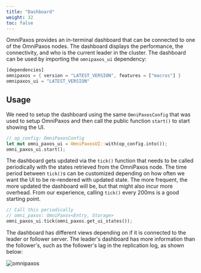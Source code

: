 ```yaml
---
title: "Dashboard"
weight: 32
toc: false
---
```

OmniPaxos provides an in-terminal dashboard that can be connected to one of the OmniPaxos nodes. The dashboard displays the performance, the connectivity, and who is the current leader in the cluster. The dashboard can be used by importing the `omnipaxos_ui` dependency:

```rust
[dependencies]
omnipaxos = { version = "LATEST_VERSION", features = ["macros"] }
omnipaxos_ui = "LATEST_VERSION"
```

## Usage
We need to setup the dashboard using the same `OmniPaxosConfig` that was used to setup OmniPaxos and then call the public function `start()` to start showing the UI.

```rust
// op_config: OmniPaxosConfig
let mut omni_paxos_ui = OmniPaxosUI::with(op_config.into());
omni_paxos_ui.start();
```

The dashboard gets updated via the `tick()` function that needs to be called periodically with the states retrieved from the OmniPaxos node. The time period between `tick()`s can be customized depending on how often we want the UI to be re-rendered with updated state. The more frequent, the more updated the dashboard will be, but that might also incur more overhead. From our experience, calling `tick()` every 200ms is a good starting point.

```rust
// Call this periodically
// omni_paxos: OmniPaxos<Entry, Storage>
omni_paxos_ui.tick(omni_paxos.get_ui_states());
```

The dashboard has different views depending on if it is connected to the leader or follower server. The leader's dashboard has more information than the follower's, such as the follower's lag in the replication log, as shown below:

![omnipaxos](images/dashboard.jpg)
